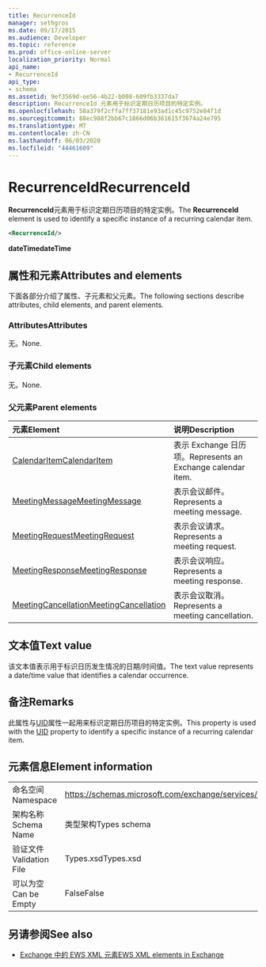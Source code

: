 ```yaml
---
title: RecurrenceId
manager: sethgros
ms.date: 09/17/2015
ms.audience: Developer
ms.topic: reference
ms.prod: office-online-server
localization_priority: Normal
api_name:
- RecurrenceId
api_type:
- schema
ms.assetid: 9ef3569d-ee56-4b22-b008-609fb3337da7
description: RecurrenceId 元素用于标识定期日历项目的特定实例。
ms.openlocfilehash: 58a379f2cffa7ff37181e93ad1c45c9752e84f1d
ms.sourcegitcommit: 88ec988f2bb67c1866d06b361615f3674a24e795
ms.translationtype: MT
ms.contentlocale: zh-CN
ms.lasthandoff: 06/03/2020
ms.locfileid: "44461609"
---
```

# <a name="recurrenceid"></a><span data-ttu-id="ff64e-103">RecurrenceId</span><span class="sxs-lookup"><span data-stu-id="ff64e-103">RecurrenceId</span></span>

<span data-ttu-id="ff64e-104">**RecurrenceId**元素用于标识定期日历项目的特定实例。</span><span class="sxs-lookup"><span data-stu-id="ff64e-104">The **RecurrenceId** element is used to identify a specific instance of a recurring calendar item.</span></span> 
  
```xml
<RecurrenceId/>
```

 <span data-ttu-id="ff64e-105">**dateTime**</span><span class="sxs-lookup"><span data-stu-id="ff64e-105">**dateTime**</span></span>
## <a name="attributes-and-elements"></a><span data-ttu-id="ff64e-106">属性和元素</span><span class="sxs-lookup"><span data-stu-id="ff64e-106">Attributes and elements</span></span>

<span data-ttu-id="ff64e-107">下面各部分介绍了属性、子元素和父元素。</span><span class="sxs-lookup"><span data-stu-id="ff64e-107">The following sections describe attributes, child elements, and parent elements.</span></span>
  
### <a name="attributes"></a><span data-ttu-id="ff64e-108">Attributes</span><span class="sxs-lookup"><span data-stu-id="ff64e-108">Attributes</span></span>

<span data-ttu-id="ff64e-109">无。</span><span class="sxs-lookup"><span data-stu-id="ff64e-109">None.</span></span>
  
### <a name="child-elements"></a><span data-ttu-id="ff64e-110">子元素</span><span class="sxs-lookup"><span data-stu-id="ff64e-110">Child elements</span></span>

<span data-ttu-id="ff64e-111">无。</span><span class="sxs-lookup"><span data-stu-id="ff64e-111">None.</span></span>
  
### <a name="parent-elements"></a><span data-ttu-id="ff64e-112">父元素</span><span class="sxs-lookup"><span data-stu-id="ff64e-112">Parent elements</span></span>

|<span data-ttu-id="ff64e-113">**元素**</span><span class="sxs-lookup"><span data-stu-id="ff64e-113">**Element**</span></span>|<span data-ttu-id="ff64e-114">**说明**</span><span class="sxs-lookup"><span data-stu-id="ff64e-114">**Description**</span></span>|
|:-----|:-----|
|[<span data-ttu-id="ff64e-115">CalendarItem</span><span class="sxs-lookup"><span data-stu-id="ff64e-115">CalendarItem</span></span>](calendaritem.md) <br/> |<span data-ttu-id="ff64e-116">表示 Exchange 日历项。</span><span class="sxs-lookup"><span data-stu-id="ff64e-116">Represents an Exchange calendar item.</span></span>  <br/> |
|[<span data-ttu-id="ff64e-117">MeetingMessage</span><span class="sxs-lookup"><span data-stu-id="ff64e-117">MeetingMessage</span></span>](meetingmessage.md) <br/> |<span data-ttu-id="ff64e-118">表示会议邮件。</span><span class="sxs-lookup"><span data-stu-id="ff64e-118">Represents a meeting message.</span></span>  <br/> |
|[<span data-ttu-id="ff64e-119">MeetingRequest</span><span class="sxs-lookup"><span data-stu-id="ff64e-119">MeetingRequest</span></span>](meetingrequest.md) <br/> |<span data-ttu-id="ff64e-120">表示会议请求。</span><span class="sxs-lookup"><span data-stu-id="ff64e-120">Represents a meeting request.</span></span>  <br/> |
|[<span data-ttu-id="ff64e-121">MeetingResponse</span><span class="sxs-lookup"><span data-stu-id="ff64e-121">MeetingResponse</span></span>](meetingresponse.md) <br/> |<span data-ttu-id="ff64e-122">表示会议响应。</span><span class="sxs-lookup"><span data-stu-id="ff64e-122">Represents a meeting response.</span></span>  <br/> |
|[<span data-ttu-id="ff64e-123">MeetingCancellation</span><span class="sxs-lookup"><span data-stu-id="ff64e-123">MeetingCancellation</span></span>](meetingcancellation.md) <br/> |<span data-ttu-id="ff64e-124">表示会议取消。</span><span class="sxs-lookup"><span data-stu-id="ff64e-124">Represents a meeting cancellation.</span></span>  <br/> |
   
## <a name="text-value"></a><span data-ttu-id="ff64e-125">文本值</span><span class="sxs-lookup"><span data-stu-id="ff64e-125">Text value</span></span>

<span data-ttu-id="ff64e-126">该文本值表示用于标识日历发生情况的日期/时间值。</span><span class="sxs-lookup"><span data-stu-id="ff64e-126">The text value represents a date/time value that identifies a calendar occurrence.</span></span>
  
## <a name="remarks"></a><span data-ttu-id="ff64e-127">备注</span><span class="sxs-lookup"><span data-stu-id="ff64e-127">Remarks</span></span>

<span data-ttu-id="ff64e-128">此属性与[UID](uid.md)属性一起用来标识定期日历项目的特定实例。</span><span class="sxs-lookup"><span data-stu-id="ff64e-128">This property is used with the [UID](uid.md) property to identify a specific instance of a recurring calendar item.</span></span> 
  
## <a name="element-information"></a><span data-ttu-id="ff64e-129">元素信息</span><span class="sxs-lookup"><span data-stu-id="ff64e-129">Element information</span></span>

|||
|:-----|:-----|
|<span data-ttu-id="ff64e-130">命名空间</span><span class="sxs-lookup"><span data-stu-id="ff64e-130">Namespace</span></span>  <br/> |https://schemas.microsoft.com/exchange/services/2006/types  <br/> |
|<span data-ttu-id="ff64e-131">架构名称</span><span class="sxs-lookup"><span data-stu-id="ff64e-131">Schema Name</span></span>  <br/> |<span data-ttu-id="ff64e-132">类型架构</span><span class="sxs-lookup"><span data-stu-id="ff64e-132">Types schema</span></span>  <br/> |
|<span data-ttu-id="ff64e-133">验证文件</span><span class="sxs-lookup"><span data-stu-id="ff64e-133">Validation File</span></span>  <br/> |<span data-ttu-id="ff64e-134">Types.xsd</span><span class="sxs-lookup"><span data-stu-id="ff64e-134">Types.xsd</span></span>  <br/> |
|<span data-ttu-id="ff64e-135">可以为空</span><span class="sxs-lookup"><span data-stu-id="ff64e-135">Can be Empty</span></span>  <br/> |<span data-ttu-id="ff64e-136">False</span><span class="sxs-lookup"><span data-stu-id="ff64e-136">False</span></span>  <br/> |
   
## <a name="see-also"></a><span data-ttu-id="ff64e-137">另请参阅</span><span class="sxs-lookup"><span data-stu-id="ff64e-137">See also</span></span>



- [<span data-ttu-id="ff64e-138">Exchange 中的 EWS XML 元素</span><span class="sxs-lookup"><span data-stu-id="ff64e-138">EWS XML elements in Exchange</span></span>](ews-xml-elements-in-exchange.md)

